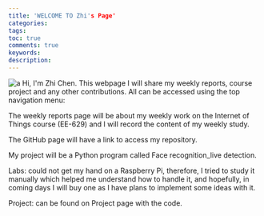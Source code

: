 ```yaml
---
title: 'WELCOME TO Zhi's Page'
categories: 
tags: 
toc: true
comments: true
keywords: 
description: 
---
```


![a](/images/IoT-Device-Attacks.jpg)
Hi, I'm Zhi Chen. This webpage I will share my weekly reports, course project and any other contributions. All can be accessed using the top navigation menu:

The weekly reports page will be about my weekly work on the Internet of Things course (EE-629) and I will record the content of my weekly study.

The GitHub page will have a link to access my repository.

My project will be a Python program called Face recognition_live detection. 



Labs: could not get my hand on a Raspberry Pi, therefore, I tried to study it manually which helped me understand how to handle it, and hopefully, in coming days I will buy one as I have plans to implement some ideas with it.

Project: can be found on Project page with the code.

